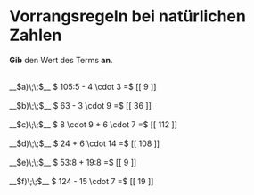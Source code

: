 <!--
version:  0.0.1

language: de

@style
main > *:not(:last-child) {
  margin-bottom: 3rem;
}

input {
    text-align: center;
}

.flex-container {
    display: flex;
    flex-wrap: wrap;
    align-items: stretch;
    gap: 20px;
}

.flex-child {
    flex: 1;
    min-width: 350px;
    margin-right: 20px;
}

@media (max-width: 400px) {
    .flex-child {
        flex: 100%;
        margin-right: 0;
    }
}
@end

formula: \carry   \textcolor{red}{\scriptsize #1}
formula: \digit   \rlap{\carry{#1}}\phantom{#2}#2
formula: \permil  \text{‰}

import: https://raw.githubusercontent.com/LiaTemplates/Tikz-Jax/main/README.md

script: https://cdn.jsdelivr.net/gh/LiaTemplates/Tikz-Jax@main/dist/index.js


tags: Vorrangsregeln, Grundrechenarten, leicht, niedrig, Angeben

comment: Bestimme den Wert des Terms im Kopf. Achte auf die Vorrangsregeln. 

author: Martin Lommatzsch

-->




# Vorrangsregeln bei natürlichen Zahlen

**Gib** den Wert des Terms **an**.

<section class="flex-container">

<div class="flex-child">
<br>
__$a)\;\;$__ $  105:5 - 4 \cdot 3  =$ [[  9  ]]
<br>
</div>
<div class="flex-child">
<br>
__$b)\;\;$__ $ 63 - 3 \cdot 9  =$ [[  36  ]]
<br>
</div>
<div class="flex-child">
<br>
__$c)\;\;$__ $ 8 \cdot 9 + 6 \cdot 7  =$ [[  112  ]]
<br>
</div>
<div class="flex-child">
<br>
__$d)\;\;$__ $ 24 + 6 \cdot 14  =$ [[  108  ]]
<br>
</div>
<div class="flex-child">
<br>
__$e)\;\;$__ $ 53:8 + 19:8  =$ [[  9  ]]
<br>
</div>
<div class="flex-child">
<br>
__$f)\;\;$__ $ 124 - 15 \cdot 7  =$ [[  19  ]]
<br>
</div>
</section>
<br>
<br>
<br>
<br>

